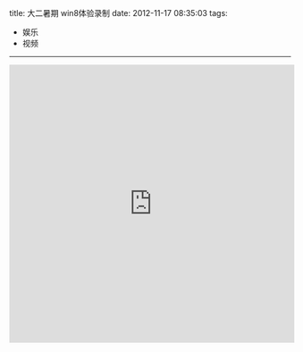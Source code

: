 title: 大二暑期 win8体验录制
date: 2012-11-17 08:35:03
tags:
- 娱乐
- 视频

---

<iframe height=498 width=510 src="http://player.youku.com/embed/XNDQ0NjU0MDY0" frameborder=0 allowfullscreen></iframe>